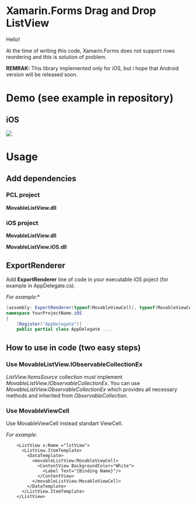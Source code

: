 # Xamarin.Forms Drag and Drop ListView
Hello!

At the time of writing this code, Xamarin.Forms does not support rows reordering and this is solution of problem.

**REMRAK:** This library implemented only for iOS, but i hope that Android version will be released soon.


# Demo (see example in repository)
## iOS
![](https://i.gyazo.com/1d6d0b7983fb403a95b34bbd60eb2884.gif)

# Usage
## Add dependencies
### PCL project
**MovableListView.dll**
### iOS project
**MovableListView.dll**

**MovableListView.iOS.dll**

## ExportRenderer
Add **ExportRenderer** line of code in your executable iOS poject (for example in AppDelegate.cs).

*For example:**
```C#
[assembly: ExportRenderer(typeof(MovableViewCell), typeof(MovableViewCellRenderer))]
namespace YourProjectName.iOS
{
    [Register("AppDelegate")]
    public partial class AppDelegate ....
```
## How to use in code (two easy steps)

### Use MovableListView.IObservableCollectionEx
*ListView.ItemsSource* collection must implement *MovableListView.IObservableCollectionEx*. You can use *MovableListView.ObservableCollectionEx* which provides all necessary methods and inherited from *ObservableCollection*.

### Use MovableViewCell
 Use MovableViewCell instead standart ViewCell.

*For example:*
```xaml
    <ListView x:Name ="lstView">
      <ListView.ItemTemplate>
        <DataTemplate>
          <movableListView:MovableViewCell>
            <ContentView BackgroundColor="White">
              <Label Text="{Binding Name}"/>
            </ContentView>
          </movableListView:MovableViewCell>
        </DataTemplate>
      </ListView.ItemTemplate>
    </ListView>
```
